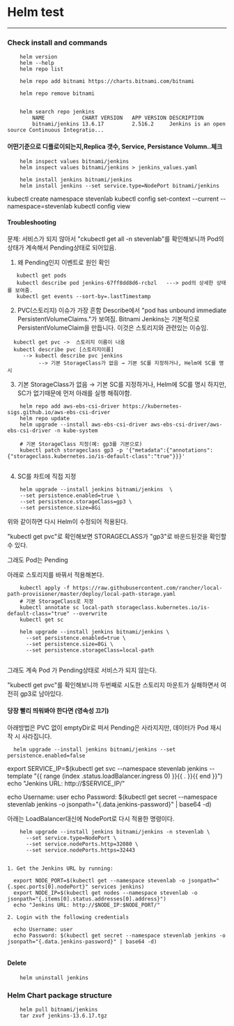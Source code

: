 
# Helm test


-----
### Check install and commands
```angular2html
    helm version
    helm --help
    helm repo list

    helm repo add bitnami https://charts.bitnami.com/bitnami

    helm repo remove bitnami


    helm search repo jenkins
        NAME           	CHART VERSION	APP VERSION	DESCRIPTION
        bitnami/jenkins	13.6.17      	2.516.2    	Jenkins is an open source Continuous Integratio...

```

#### 어떤기준으로 디플로이되는지,Replica 갯수, Service, Persistance Volumn..체크
```shell
    helm inspect values bitnami/jenkins
    helm inspect values bitnami/jenkins > jenkins_values.yaml
```


```shell
    helm install jenkins bitnami/jenkins
    helm install jenkins --set service.type=NodePort bitnami/jenkins
```

kubectl create namespace stevenlab
kubectl config set-context --current --namespace=stevenlab
kubectl config view

#### Troubleshooting
문제: 서비스가 되지 않아서 "ckubectl get all -n stevenlab"를 확인해보니까 Pod의 상태가 계속해서 Pending상태로 되어있음.

1. 왜 Pending인지 이벤트로 원인 확인
```shell
   kubectl get pods
   kubectl describe pod jenkins-67ff8dd8d6-rcbzl   ---> pod의 상세한 상태를 보여줌. 
   kubectl get events --sort-by=.lastTimestamp
```

2. PVC(스토리지) 이슈가 가장 흔함
Describe에서 "pod has unbound immediate PersistentVolumeClaims."가 보여짐.
Bitnami Jenkins는 기본적으로 PersistentVolumeClaim을 만듭니다.
이것은 스토리지와 관련있는 이슈임.

```shell
  kubectl get pvc ->  스토리지 이름이 나옴
  kubectl describe pvc [스토리지이름]
     --> kubectl describe pvc jenkins
          --> 기본 StorageClass가 없음 → 기본 SC를 지정하거나, Helm에 SC를 명시

```

3. 기본 StorageClass가 없음 → 기본 SC를 지정하거나, Helm에 SC를 명시
하지만, SC가 없기때문에 먼저 아래를 실행 해줘야함.
```shell
    helm repo add aws-ebs-csi-driver https://kubernetes-sigs.github.io/aws-ebs-csi-driver
    helm repo update
    helm upgrade --install aws-ebs-csi-driver aws-ebs-csi-driver/aws-ebs-csi-driver -n kube-system
```

```shell
    # 기본 StorageClass 지정(예: gp3를 기본으로)
    kubectl patch storageclass gp3 -p '{"metadata":{"annotations":{"storageclass.kubernetes.io/is-default-class":"true"}}}'
    
```

4. SC를 차트에 직접 지정
```shell
    helm upgrade --install jenkins bitnami/jenkins  \
    --set persistence.enabled=true \
    --set persistence.storageClass=gp3 \
    --set persistence.size=8Gi

```
위와 같이하면 다시 Helm이 수정되어 적용된다.

"kubectl get pvc"로 확인해보면 STORAGECLASS가 "gp3"로 바운드된것을 확인할수 있다.

그래도 Pod는 Pending

아래로 스토리지를 바꿔서 적용해본다.
```shell
    kubectl apply -f https://raw.githubusercontent.com/rancher/local-path-provisioner/master/deploy/local-path-storage.yaml
    # 기본 StorageClass로 지정
    kubectl annotate sc local-path storageclass.kubernetes.io/is-default-class="true" --overwrite
    kubectl get sc
    
    helm upgrade --install jenkins bitnami/jenkins \
      --set persistence.enabled=true \
      --set persistence.size=8Gi \
      --set persistence.storageClass=local-path
    
```

그래도 계속 Pod 가 Pending상태로 서비스가 되지 않는다.

"kubectl get pvc"를 확인해보니까 두번째로 시도한 스토리지 마운트가 실해하면서 여전히 gp3로 남아있다.

#### 당장 빨리 띄워봐야 한다면 (영속성 끄기)
아래방법은 PVC 없이 emptyDir로 떠서 Pending은 사라지지만, 데이터가 Pod 재시작 시 사라집니다.
```shell
  helm upgrade --install jenkins bitnami/jenkins --set persistence.enabled=false
```

export SERVICE_IP=$(kubectl get svc --namespace stevenlab jenkins --template "{{ range (index .status.loadBalancer.ingress 0) }}{{ . }}{{ end }}")
echo "Jenkins URL: http://$SERVICE_IP/"

echo Username: user
echo Password: $(kubectl get secret --namespace stevenlab jenkins -o jsonpath="{.data.jenkins-password}" | base64 -d)

아래는 LoadBalancer대신에 NodePort로 다시 적용한 명령이다.
```shell
    helm upgrade --install jenkins bitnami/jenkins -n stevenlab \
      --set service.type=NodePort \
      --set service.nodePorts.http=32080 \
      --set service.nodePorts.https=32443
      
      
1. Get the Jenkins URL by running:

  export NODE_PORT=$(kubectl get --namespace stevenlab -o jsonpath="{.spec.ports[0].nodePort}" services jenkins)
  export NODE_IP=$(kubectl get nodes --namespace stevenlab -o jsonpath="{.items[0].status.addresses[0].address}")
  echo "Jenkins URL: http://$NODE_IP:$NODE_PORT/"

2. Login with the following credentials

  echo Username: user
  echo Password: $(kubectl get secret --namespace stevenlab jenkins -o jsonpath="{.data.jenkins-password}" | base64 -d)
        
```

#### Delete
```shell
    helm uninstall jenkins
```

### Helm Chart package structure
```shell
    helm pull bitnami/jenkins
    tar zxvf jenkins-13.6.17.tgz
```








